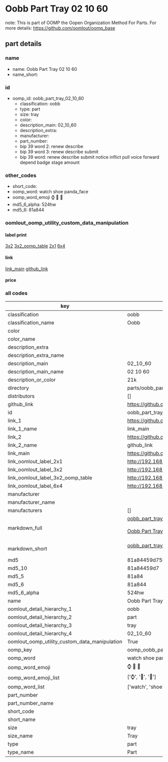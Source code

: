 # Oobb Part Tray 02 10 60  

note: This is part of OOMP the Oopen Organization Method For Parts. For more details: https://github.com/oomlout/oomp_base

##  part details





### name
* name: Oobb Part Tray 02 10 60
* name_short: 
### id
* oomp_id: oobb_part_tray_02_10_60
  * classification: oobb
  * type: part
  * size: tray
  * color: 
  * description_main: 02_10_60
  * description_extra: 
  * manufacturer: 
  * part_number: 
  * bip 39 word 2: renew describe
  * bip 39 word 3: renew describe submit
  * bip 39 word: renew describe submit notice inflict pull voice forward depend badge stage amount

### other_codes
* short_code: 
* oomp_word: watch shoe panda_face
* oomp_word_emoji :watch: :shoe: :panda_face:
* md5_6_alpha: 524hw
* md5_6: 81a844






### oomlout_oomp_utility_custom_data_manipulation
#### label print
[3x2](http://192.168.1.245:1112/?label=oomp%20524hw)
[3x2_oomp_table](http://192.168.1.107:1112/?label=oomp%20524hw)
[2x1](http://192.168.1.242:1112/?label=oomp%20524hw)
[6x4](http://192.168.1.55:1112/?label=oomp%20524hw)    

#### link

[link_main](https://github.com/oomlout/oomlout_oomp_current_version_messy/tree/main/parts/oobb_part_tray_02_10_60) [github_link](https://github.com/oomlout/oomlout_oomp_part_src/tree/main/parts/oobb_part_tray_02_10_60)                             

#### price







### all codes 
| key | value |  
| --- | --- |  
| classification | oobb |  
| classification_name | Oobb |  
| color |  |  
| color_name |  |  
| description_extra |  |  
| description_extra_name |  |  
| description_main | 02_10_60 |  
| description_main_name | 02 10 60 |  
| description_or_color | 21k |  
| directory | parts/oobb_part_tray_02_10_60 |  
| distributors | [] |  
| github_link | https://github.com/oomlout/oomlout_oomp_part_src/tree/main/parts/oobb_part_tray_02_10_60 |  
| id | oobb_part_tray_02_10_60 |  
| link_1 | https://github.com/oomlout/oomlout_oomp_current_version_messy/tree/main/parts/oobb_part_tray_02_10_60 |  
| link_1_name | link_main |  
| link_2 | https://github.com/oomlout/oomlout_oomp_part_src/tree/main/parts/oobb_part_tray_02_10_60 |  
| link_2_name | github_link |  
| link_main | https://github.com/oomlout/oomlout_oomp_current_version_messy/tree/main/parts/oobb_part_tray_02_10_60 |  
| link_oomlout_label_2x1 | http://192.168.1.242:1112/?label=oomp%20524hw |  
| link_oomlout_label_3x2 | http://192.168.1.245:1112/?label=oomp%20524hw |  
| link_oomlout_label_3x2_oomp_table | http://192.168.1.107:1112/?label=oomp%20524hw |  
| link_oomlout_label_6x4 | http://192.168.1.55:1112/?label=oomp%20524hw |  
| manufacturer |  |  
| manufacturer_name |  |  
| manufacturers | [] |  
| markdown_full | [oobb_part_tray_02_10_60](https://github.com/oomlout/oomlout_oomp_current_version_messy/tree/main/parts/oobb_part_tray_02_10_60)<br>[](https://github.com/oomlout/oomlout_oomp_current_version_messy/tree/main/parts/oobb_part_tray_02_10_60)<br>[Oobb Part Tray 02 10 60](https://github.com/oomlout/oomlout_oomp_current_version_messy/tree/main/parts/oobb_part_tray_02_10_60)<br><br> |  
| markdown_short | [oobb_part_tray_02_10_60](https://github.com/oomlout/oomlout_oomp_current_version_messy/tree/main/parts/oobb_part_tray_02_10_60)<br><br> |  
| md5 | 81a84459d75bdeaeb539b96fb00ee5b1 |  
| md5_10 | 81a84459d7 |  
| md5_5 | 81a84 |  
| md5_6 | 81a844 |  
| md5_6_alpha | 524hw |  
| name | Oobb Part Tray 02 10 60 |  
| oomlout_detail_hierarchy_1 | oobb |  
| oomlout_detail_hierarchy_2 | part |  
| oomlout_detail_hierarchy_3 | tray |  
| oomlout_detail_hierarchy_4 | 02_10_60 |  
| oomlout_oomp_utility_custom_data_manipulation | True |  
| oomp_key | oomp_oobb_part_tray_02_10_60 |  
| oomp_word | watch shoe panda_face |  
| oomp_word_emoji | :watch: :shoe: :panda_face: |  
| oomp_word_emoji_list | [':watch:', ':shoe:', ':panda_face:'] |  
| oomp_word_list | ['watch', 'shoe', 'panda_face'] |  
| part_number |  |  
| part_number_name |  |  
| short_code |  |  
| short_name |  |  
| size | tray |  
| size_name | Tray |  
| type | part |  
| type_name | Part |  
